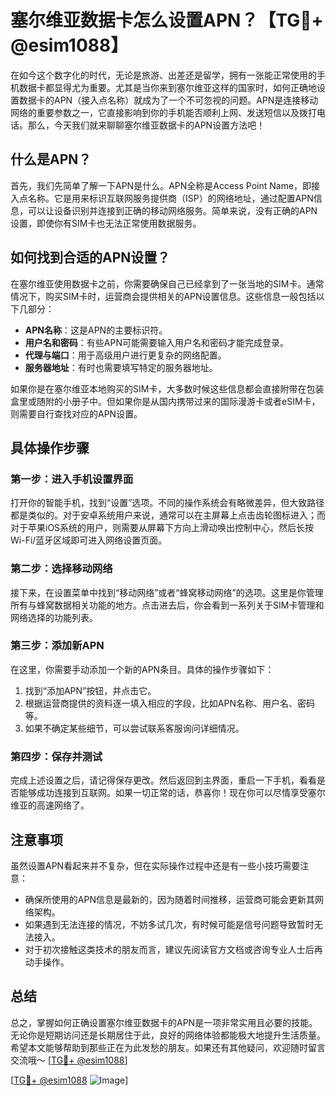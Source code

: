 # 塞尔维亚数据卡怎么设置APN？【TG💪+ @esim1088】

在如今这个数字化的时代，无论是旅游、出差还是留学，拥有一张能正常使用的手机数据卡都显得尤为重要。尤其是当你来到塞尔维亚这样的国家时，如何正确地设置数据卡的APN（接入点名称）就成为了一个不可忽视的问题。APN是连接移动网络的重要参数之一，它直接影响到你的手机能否顺利上网、发送短信以及拨打电话。那么，今天我们就来聊聊塞尔维亚数据卡的APN设置方法吧！

## 什么是APN？

首先，我们先简单了解一下APN是什么。APN全称是Access Point Name，即接入点名称。它是用来标识互联网服务提供商（ISP）的网络地址，通过配置APN信息，可以让设备识别并连接到正确的移动网络服务。简单来说，没有正确的APN设置，即使你有SIM卡也无法正常使用数据服务。

## 如何找到合适的APN设置？

在塞尔维亚使用数据卡之前，你需要确保自己已经拿到了一张当地的SIM卡。通常情况下，购买SIM卡时，运营商会提供相关的APN设置信息。这些信息一般包括以下几部分：

- **APN名称**：这是APN的主要标识符。
- **用户名和密码**：有些APN可能需要输入用户名和密码才能完成登录。
- **代理与端口**：用于高级用户进行更复杂的网络配置。
- **服务器地址**：有时也需要填写特定的服务器地址。

如果你是在塞尔维亚本地购买的SIM卡，大多数时候这些信息都会直接附带在包装盒里或随附的小册子中。但如果你是从国内携带过来的国际漫游卡或者eSIM卡，则需要自行查找对应的APN设置。

## 具体操作步骤

### 第一步：进入手机设置界面

打开你的智能手机，找到“设置”选项。不同的操作系统会有略微差异，但大致路径都是类似的。对于安卓系统用户来说，通常可以在主屏幕上点击齿轮图标进入；而对于苹果iOS系统的用户，则需要从屏幕下方向上滑动唤出控制中心，然后长按Wi-Fi/蓝牙区域即可进入网络设置页面。

### 第二步：选择移动网络

接下来，在设置菜单中找到“移动网络”或者“蜂窝移动网络”的选项。这里是你管理所有与蜂窝数据相关功能的地方。点击进去后，你会看到一系列关于SIM卡管理和网络选择的功能列表。

### 第三步：添加新APN

在这里，你需要手动添加一个新的APN条目。具体的操作步骤如下：
1. 找到“添加APN”按钮，并点击它。
2. 根据运营商提供的资料逐一填入相应的字段，比如APN名称、用户名、密码等。
3. 如果不确定某些细节，可以尝试联系客服询问详细情况。

### 第四步：保存并测试

完成上述设置之后，请记得保存更改。然后返回到主界面，重启一下手机，看看是否能够成功连接到互联网。如果一切正常的话，恭喜你！现在你可以尽情享受塞尔维亚的高速网络了。

## 注意事项

虽然设置APN看起来并不复杂，但在实际操作过程中还是有一些小技巧需要注意：
- 确保所使用的APN信息是最新的，因为随着时间推移，运营商可能会更新其网络架构。
- 如果遇到无法连接的情况，不妨多试几次，有时候可能是信号问题导致暂时无法接入。
- 对于初次接触这类技术的朋友而言，建议先阅读官方文档或咨询专业人士后再动手操作。

## 总结

总之，掌握如何正确设置塞尔维亚数据卡的APN是一项非常实用且必要的技能。无论你是短期访问还是长期居住于此，良好的网络体验都能极大地提升生活质量。希望本文能够帮助到那些正在为此发愁的朋友。如果还有其他疑问，欢迎随时留言交流哦～ [[TG💪+ @esim1088](https://t.me/s/esim1088)]

[[TG💪+ @esim1088](https://t.me/s/esim1088) ![Image](https://i.postimg.cc/4NQfJmqS/Snipaste-2025-05-13-00-14-12.png)]